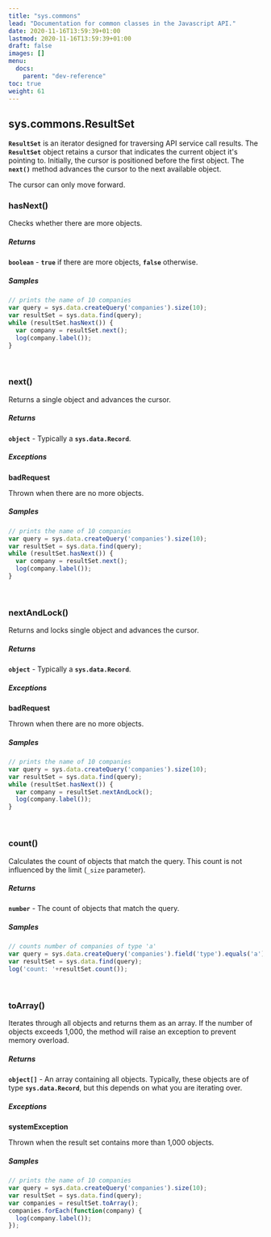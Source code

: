 ```yaml
---
title: "sys.commons"
lead: "Documentation for common classes in the Javascript API."
date: 2020-11-16T13:59:39+01:00
lastmod: 2020-11-16T13:59:39+01:00
draft: false
images: []
menu:
  docs:
    parent: "dev-reference"
toc: true
weight: 61
---
```


## **sys.commons.ResultSet**

**`ResultSet`** is an iterator designed for traversing API service call results. The **`ResultSet`** object retains a cursor that indicates the current object it's pointing to. Initially, the cursor is positioned before the first object. The **`next()`** method advances the cursor to the next available object.

The cursor can only move forward.

### hasNext()

Checks whether there are more objects.

##### Returns

**`boolean`**  - **`true`** if there are more objects, **`false`** otherwise.

##### Samples

``` javascript
// prints the name of 10 companies
var query = sys.data.createQuery('companies').size(10);
var resultSet = sys.data.find(query);
while (resultSet.hasNext()) {
  var company = resultSet.next();
  log(company.label());
}
```
<br>


### next()

Returns a single object and advances the cursor.

##### Returns

**`object`**  - Typically a **`sys.data.Record`**.

##### Exceptions

**badRequest**

Thrown when there are no more objects.

##### Samples

``` javascript
// prints the name of 10 companies
var query = sys.data.createQuery('companies').size(10);
var resultSet = sys.data.find(query);
while (resultSet.hasNext()) {
  var company = resultSet.next();
  log(company.label());
}
```
<br>

### nextAndLock()

Returns and locks single object and advances the cursor.

##### Returns

**`object`**  - Typically a **`sys.data.Record`**.

##### Exceptions

**badRequest**

Thrown when there are no more objects.

##### Samples

``` javascript
// prints the name of 10 companies
var query = sys.data.createQuery('companies').size(10);
var resultSet = sys.data.find(query);
while (resultSet.hasNext()) {
  var company = resultSet.nextAndLock();
  log(company.label());
}
```
<br>

### count()

Calculates the count of objects that match the query. This count is not influenced by the limit (`_size` parameter).

##### Returns

**`number`**  - The count of objects that match the query.

##### Samples

``` javascript
// counts number of companies of type 'a'
var query = sys.data.createQuery('companies').field('type').equals('a');
var resultSet = sys.data.find(query);
log('count: '+resultSet.count());
```
<br>


### toArray()

Iterates through all objects and returns them as an array. If the number of objects exceeds 1,000, the method will raise an exception to prevent memory overload.

##### Returns

**`object[]`**  - An array containing all objects. Typically, these objects are of type **`sys.data.Record`**, but this depends on what you are iterating over.

##### Exceptions

**systemException**

Thrown when the result set contains more than 1,000 objects.

##### Samples

``` javascript
// prints the name of 10 companies
var query = sys.data.createQuery('companies').size(10);
var resultSet = sys.data.find(query);
var companies = resultSet.toArray();
companies.forEach(function(company) {
  log(company.label());
});
```
<br>
